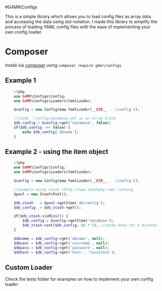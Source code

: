 #G4MR\Configs

This is a simple library which allows you to load config files as array data
and accessing the data using dot-notation.  I made this library to simplify
the process of loading YAML config files with the ease of implementing
your own config loader.

# Composer

Install via [composer](https://packagist.org/packages/g4mr/configs) using `composer require g4mr/configs` 


## Example 1
```php
    <?php
    use G4MR\Configs\Config;
    use G4MR\Configs\Loaders\YamlLoader;

    $config = new Config(new YamlLoader(__DIR__ . '/config'));

    //loads ./config/database.yml as an array block
    $db_config = $config->get('database', false);
    if($db_config !== false) {
        echo $db_config['dbname'];
    }
```
## Example 2 - using the item object
```php
    <?php
    use G4MR\Configs\Config;
    use G4MR\Configs\Loaders\YamlLoader;

    $config = new Config(new YamlLoader(__DIR__ . '/config'));

    //example using stash (http://www.stashphp.com) caching
    $pool = new Stash\Pool();

    $db_stash   = $pool->getItem('db/config');
    $db_config  = $db_stash->get();

    if($db_stash->isMiss()) {
        $db_config = $config->getItem('database');
        $db_stash->set($db_config, 60 * 5); //cache data for 5 minutes
    }

    $dbname = $db_config->get('dbname', null);
    $dbuser = $db_config->get('username', null);
    $dbpass = $db_config->get('password', null);
    $dbhost = $db_config->get('host', 'localhost');
```

## Custom Loader

Check the tests folder for examples on how to implement your own config loader.
